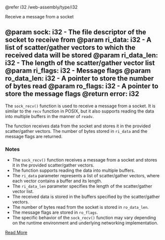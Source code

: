 @refer i32 /web-assembly/type/i32

Receive a message from a socket

@param sock: i32 - The file descriptor of the socket to receive from
@param ri_data: i32 - A list of scatter/gather vectors to which the received data will be stored
@param ri_data_len: i32 - The length of the scatter/gather vector list
@param ri_flags: i32 - Message flags
@param ro_data_len: i32 - A pointer to store the number of bytes read
@param ro_flags: i32 - A pointer to store the message flags
@return error: i32
---

The `sock_recv()` function is used to receive a message from a socket. It is similar to the `recv` function in POSIX, but it also supports reading the data into multiple buffers in the manner of `readv`.

The function receives data from the socket and stores it in the provided scatter/gather vectors. The number of bytes stored in `ri_data` and the message flags are returned.

### Notes

- The `sock_recv()` function receives a message from a socket and stores it in the provided scatter/gather vectors.
- The function supports reading the data into multiple buffers.
- The `ri_data` parameter represents a list of scatter/gather vectors, where each vector contains a buffer and its length.
- The `ri_data_len` parameter specifies the length of the scatter/gather vector list.
- The received data is stored in the buffers specified by the scatter/gather vectors.
- The number of bytes read from the socket is stored in `ro_data_len`.
- The message flags are stored in `ro_flags`.
- The specific behavior of the `sock_recv()` function may vary depending on the runtime environment and underlying networking implementation.

[Read More](https://wasix.org/docs/api-reference/wasi/sock_recv)
